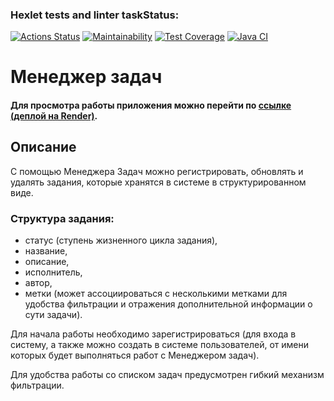 ### Hexlet tests and linter taskStatus:
[![Actions Status](https://github.com/Aljustal/java-project-73/workflows/hexlet-check/badge.svg)](https://github.com/Aljustal/java-project-73/actions)
[![Maintainability](https://api.codeclimate.com/v1/badges/66dbc1f1d3fbf4b32402/maintainability)](https://codeclimate.com/github/Aljustal/java-project-73/maintainability)
[![Test Coverage](https://api.codeclimate.com/v1/badges/66dbc1f1d3fbf4b32402/test_coverage)](https://codeclimate.com/github/Aljustal/java-project-73/test_coverage)
[![Java CI](https://github.com/Aljustal/java-project-73/actions/workflows/main.yml/badge.svg)](https://github.com/Aljustal/java-project-73/actions/workflows/main.yml)

# **Менеджер задач**

#### Для просмотра работы приложения  можно перейти по [ссылке (деплой на Render)](https://java-project-73-tk56.onrender.com).

## Описание

С помощью Менеджера Задач можно регистрировать, обновлять и удалять задания, которые хранятся в системе в структурированном виде.

### Структура задания:
* статус (ступень жизненного цикла задания),
* название,
* описание,
* исполнитель,
* автор,
* метки (может ассоциироваться с несколькими метками для удобства фильтрации и отражения дополнительной информации о сути задачи).

Для начала работы необходимо зарегистрироваться (для входа в систему, а также можно создать в системе пользователей, от имени которых будет выполняться работ с Менеджером задач).

Для удобства работы со списком задач предусмотрен гибкий механизм фильтрации.